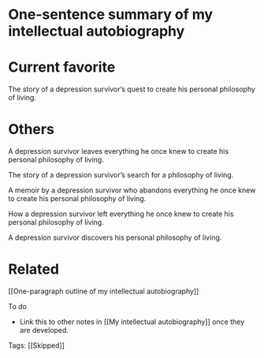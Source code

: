# One-sentence summary of my intellectual autobiography

# Current favorite

The story of a depression survivor’s quest to create his personal philosophy of living.

# Others

A depression survivor leaves everything he once knew to create his personal philosophy of living.

The story of a depression survivor’s search for a philosophy of living.

A memoir by a depression survivor who abandons everything he once knew to create his personal philosophy of living.

How a depression survivor left everything he once knew to create his personal philosophy of living.

A depression survivor discovers his personal philosophy of living.

# Related

[[One-paragraph outline of my intellectual autobiography]]

To do

- Link this to other notes in [[My intellectual autobiography]] once they are developed.

Tags: [[Skipped]]

